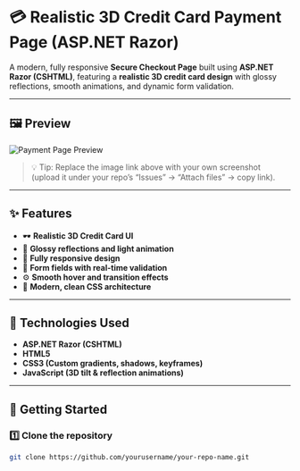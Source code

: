# 💳 Realistic 3D Credit Card Payment Page (ASP.NET Razor)

A modern, fully responsive **Secure Checkout Page** built using **ASP.NET Razor (CSHTML)**, featuring a **realistic 3D credit card design** with glossy reflections, smooth animations, and dynamic form validation.

---

## 🖼️ Preview

![Payment Page Preview](https://github.com/yourusername/your-repo-name/assets/preview-image.png)

> 💡 Tip: Replace the image link above with your own screenshot (upload it under your repo’s “Issues” → “Attach files” → copy link).

---

## ✨ Features

- 🕶️ **Realistic 3D Credit Card UI**
- 🎨 **Glossy reflections and light animation**
- 📱 **Fully responsive design**
- 🧾 **Form fields with real-time validation**
- ⚙️ **Smooth hover and transition effects**
- 🧡 **Modern, clean CSS architecture**

---

## 🧩 Technologies Used

- **ASP.NET Razor (CSHTML)**
- **HTML5**
- **CSS3 (Custom gradients, shadows, keyframes)**
- **JavaScript (3D tilt & reflection animations)**

---

## 🚀 Getting Started

### 1️⃣ Clone the repository
```bash
git clone https://github.com/yourusername/your-repo-name.git
